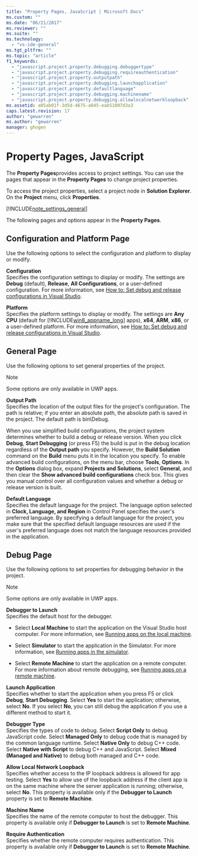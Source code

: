 ```yaml
---
title: "Property Pages, JavaScript | Microsoft Docs"
ms.custom: ""
ms.date: "06/21/2017"
ms.reviewer: ""
ms.suite: ""
ms.technology: 
  - "vs-ide-general"
ms.tgt_pltfrm: ""
ms.topic: "article"
f1_keywords: 
  - "javascript.project.property.debugging.debuggertype"
  - "javascript.project.property.debugging.requireauthentication"
  - "javascript.project.property.outputpath"
  - "javascript.project.property.debugging.launchapplication"
  - "javascript.project.property.defaultlanguage"
  - "javascript.project.property.debugging.machinename"
  - "javascript.project.property.debugging.allowlocalnetworkloopback"
ms.assetid: a05ab01f-3d5d-4675-a845-eab51807d3a3
caps.latest.revision: 17
author: "gewarren"
ms.author: "gewarren"
manager: ghogen
---
```

# Property Pages, JavaScript
The **Property Pages**provides access to project settings. You can use the pages that appear in the **Property Pages** to change project properties.  

To access the project properties, select a project node in **Solution Explorer**. On the **Project** menu, click **Properties**.  

[!INCLUDE[note_settings_general](../../data-tools/includes/note_settings_general_md.md)]  

The following pages and options appear in the **Property Pages**.  

## Configuration and Platform Page  
 Use the following options to select the configuration and platform to display or modify.  

 **Configuration**  
 Specifies the configuration settings to display or modify. The settings are **Debug** (default), **Release**, **All Configurations**, or a user-defined configuration. For more information, see [How to: Set debug and release configurations in Visual Studio](../../debugger/how-to-set-debug-and-release-configurations.md).  

 **Platform**  
 Specifies the platform settings to display or modify. The settings are **Any CPU** (default for [!INCLUDE[win8_appname_long](../../debugger/includes/win8_appname_long_md.md)] apps), **x64**, **ARM**, **x86**, or a user-defined platform. For more information, see [How to: Set debug and release configurations in Visual Studio](../../debugger/how-to-set-debug-and-release-configurations.md).  

## General Page  
 Use the following options to set general properties of the project.  

> [!NOTE]
>  Some options are only available in UWP apps.  

 **Output Path**  
 Specifies the location of the output files for the project's configuration. The path is relative; if you enter an absolute path, the absolute path is saved in the project. The default path is bin\Debug.  

 When you use simplified build configurations, the project system determines whether to build a debug or release version. When you click  **Debug**, **Start Debugging** (or press F5)  the build is put in the debug location regardless of the **Output path** you specify. However, the **Build Solution** command on the **Build** menu puts it in the location you specify. To enable advanced build configurations, on the menu bar, choose **Tools**, **Options**. In the **Options** dialog box, expand **Projects and Solutions**, select **General**, and then clear the **Show advanced build configurations** check box. This gives you manual control over all configuration values and whether a debug or release version is built.  

 **Default Language**  
 Specifies the default language for the project. The language option selected in **Clock, Language, and Region** in Control Panel specifies the user's preferred language. By specifying a default language for the project, you make sure that the specified default language resources are used if the user's preferred language does not match the language resources provided in the application.  

## Debug Page  
 Use the following options to set properties for debugging behavior in the project.  

> [!NOTE]
>  Some options are only available in UWP apps.  

 **Debugger to Launch**  
 Specifies the default host for the debugger.  

-   Select **Local Machine** to start the application on the Visual Studio host computer. For more information, see [Running apps on the local machine](http://go.microsoft.com/fwlink/?LinkId=234912).  

-   Select **Simulator** to start the application in the Simulator. For more information, see [Running apps in the simulator](http://go.microsoft.com/fwlink/?LinkId=234913).  

-   Select **Remote Machine** to start the application on a remote computer. For more information about remote debugging, see [Running apps on a remote machine](http://go.microsoft.com/fwlink/?LinkId=234914).  

**Launch Application**  
Specifies whether to start the application when you press F5 or click **Debug**, **Start Debugging**. Select **Yes** to start the application; otherwise, select **No**. If you select **No**, you can still debug the application if you use a different method to start it.  

**Debugger Type**  
Specifies the types of code to debug. Select **Script Only** to debug JavaScript code. Select **Managed Only** to debug code that is managed by the common language runtime. Select **Native Only** to debug C++ code. Select **Native with Script** to debug C++ and JavaScript. Select **Mixed (Managed and Native)** to debug both managed and C++ code.  

**Allow Local Network Loopback**  
Specifies whether access to the IP loopback address is allowed for app testing. Select **Yes** to allow use of the loopback address if the client app is on the same machine where the server application is running; otherwise, select **No**. This property is available only if the **Debugger to Launch** property is set to **Remote Machine**.  

**Machine Name**  
Specifies the name of the remote computer to host the debugger. This property is available only if **Debugger to Launch** is set to **Remote Machine**.  

**Require Authentication**  
Specifies whether the remote computer requires authentication. This property is available only if **Debugger to Launch** is set to **Remote Machine**.
